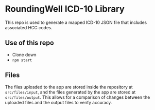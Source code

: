 # RoundingWell ICD-10 Library

This repo is used to generate a mapped ICD-10 JSON file that includes associated HCC codes. 

## Use of this repo

* Clone down
* `npm start`

## Files

The files uploaded to the app are stored inside the repository at `src/files/input`, and the files generated by the app are stored at `src/files/output`. This allows for a comparison of changes between the uploaded files and the output files to verify accuracy.
